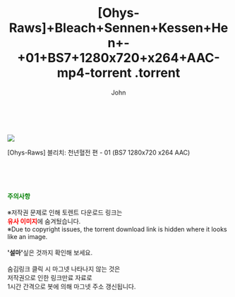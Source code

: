 ﻿---
layout: post
title:  "                   [Ohys-Raws]+Bleach+Sennen+Kessen+Hen+-+01+BS7+1280x720+x264+AAC-mp4-torrent                .torrent"
author: John
categories: [ 애니/만화 ]
tags: [  ]
image: https://torrentrj58.com/uploadfile/full/500311ad3814d44f6d0992ad365a517cd779ff63.jpg 
description: "                   [Ohys-Raws]+Bleach+Sennen+Kessen+Hen+-+01+BS7+1280x720+x264+AAC-mp4-torrent                 torrent 정보 공유"
toc: true
toc_sticky: true
---

<br>
<p><img src="https://torrentrj58.com/uploadfile/full/500311ad3814d44f6d0992ad365a517cd779ff63.jpg"/></p>
 [Ohys-Raws] 블리치: 천년혈전 편 - 01 (BS7 1280x720 x264 AAC)  
    
<br><br><br>
<p data-ke-size="size16"><b><span style="color: green;">주의사항</span></b><br /><br />※저작권 문제로 인해 토렌트 다운로드 링크는<br /><b><span style="color: red;">유사 이미지</span></b>에 숨겨뒀습니다.<br />※Due to copyright issues, the torrent download link is hidden where it looks like an image.<br /><br /><b>'설마'</b>싶은 것까지 확인해 보세요.<br /><br />숨김링크 클릭 시 마그넷 나타나지 않는 것은<br />저작권으로 인한 링크만료 자료로<br />1시간 간격으로 봇에 의해 마그넷 주소 갱신됩니다.</p>
